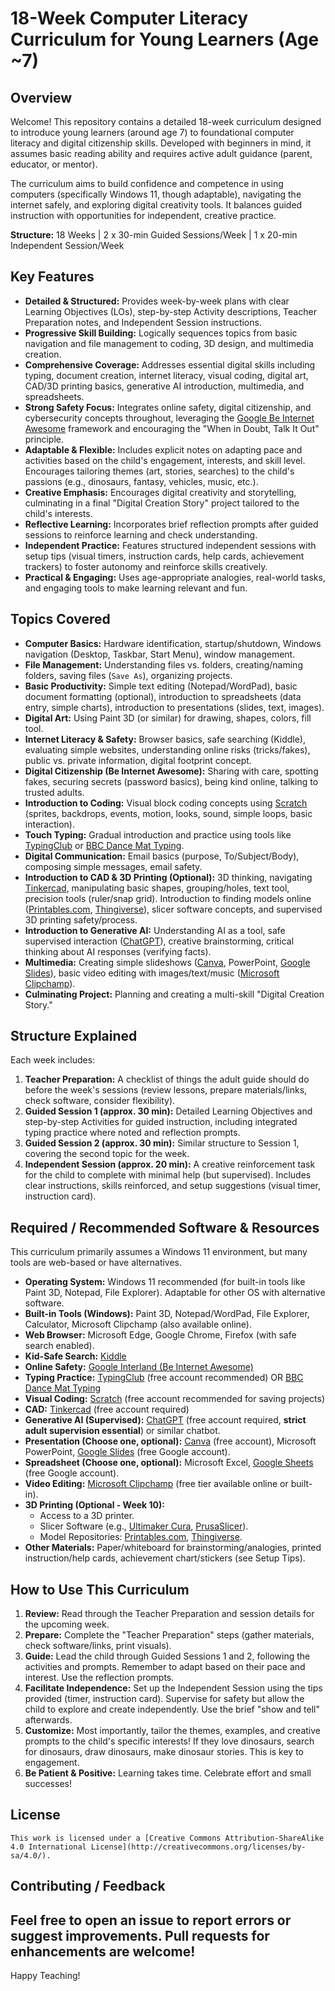# 18-Week Computer Literacy Curriculum for Young Learners (Age ~7)

## Overview

Welcome! This repository contains a detailed 18-week curriculum designed to introduce young learners (around age 7) to foundational computer literacy and digital citizenship skills. Developed with beginners in mind, it assumes basic reading ability and requires active adult guidance (parent, educator, or mentor).

The curriculum aims to build confidence and competence in using computers (specifically Windows 11, though adaptable), navigating the internet safely, and exploring digital creativity tools. It balances guided instruction with opportunities for independent, creative practice.

**Structure:** 18 Weeks | 2 x 30-min Guided Sessions/Week | 1 x 20-min Independent Session/Week

## Key Features

* **Detailed & Structured:** Provides week-by-week plans with clear Learning Objectives (LOs), step-by-step Activity descriptions, Teacher Preparation notes, and Independent Session instructions.
* **Progressive Skill Building:** Logically sequences topics from basic navigation and file management to coding, 3D design, and multimedia creation.
* **Comprehensive Coverage:** Addresses essential digital skills including typing, document creation, internet literacy, visual coding, digital art, CAD/3D printing basics, generative AI introduction, multimedia, and spreadsheets.
* **Strong Safety Focus:** Integrates online safety, digital citizenship, and cybersecurity concepts throughout, leveraging the [Google Be Internet Awesome](https://beinternetawesome.withgoogle.com/en_us/) framework and encouraging the "When in Doubt, Talk It Out" principle.
* **Adaptable & Flexible:** Includes explicit notes on adapting pace and activities based on the child's engagement, interests, and skill level. Encourages tailoring themes (art, stories, searches) to the child's passions (e.g., dinosaurs, fantasy, vehicles, music, etc.).
* **Creative Emphasis:** Encourages digital creativity and storytelling, culminating in a final "Digital Creation Story" project tailored to the child's interests.
* **Reflective Learning:** Incorporates brief reflection prompts after guided sessions to reinforce learning and check understanding.
* **Independent Practice:** Features structured independent sessions with setup tips (visual timers, instruction cards, help cards, achievement trackers) to foster autonomy and reinforce skills creatively.
* **Practical & Engaging:** Uses age-appropriate analogies, real-world tasks, and engaging tools to make learning relevant and fun.

## Topics Covered

* **Computer Basics:** Hardware identification, startup/shutdown, Windows navigation (Desktop, Taskbar, Start Menu), window management.
* **File Management:** Understanding files vs. folders, creating/naming folders, saving files (`Save As`), organizing projects.
* **Basic Productivity:** Simple text editing (Notepad/WordPad), basic document formatting (optional), introduction to spreadsheets (data entry, simple charts), introduction to presentations (slides, text, images).
* **Digital Art:** Using Paint 3D (or similar) for drawing, shapes, colors, fill tool.
* **Internet Literacy & Safety:** Browser basics, safe searching (Kiddle), evaluating simple websites, understanding online risks (tricks/fakes), public vs. private information, digital footprint concept.
* **Digital Citizenship (Be Internet Awesome):** Sharing with care, spotting fakes, securing secrets (password basics), being kind online, talking to trusted adults.
* **Introduction to Coding:** Visual block coding concepts using [Scratch](https://scratch.mit.edu/) (sprites, backdrops, events, motion, looks, sound, simple loops, basic interaction).
* **Touch Typing:** Gradual introduction and practice using tools like [TypingClub](https://www.typingclub.com/) or [BBC Dance Mat Typing](https://www.bbc.co.uk/bitesize/topics/zf2f9j6/articles/z3c6tfr).
* **Digital Communication:** Email basics (purpose, To/Subject/Body), composing simple messages, email safety.
* **Introduction to CAD & 3D Printing (Optional):** 3D thinking, navigating [Tinkercad](https://www.tinkercad.com/), manipulating basic shapes, grouping/holes, text tool, precision tools (ruler/snap grid). Introduction to finding models online ([Printables.com](https://www.printables.com/), [Thingiverse](https://www.thingiverse.com/)), slicer software concepts, and supervised 3D printing safety/process.
* **Introduction to Generative AI:** Understanding AI as a tool, safe supervised interaction ([ChatGPT](https://chat.openai.com/)), creative brainstorming, critical thinking about AI responses (verifying facts).
* **Multimedia:** Creating simple slideshows ([Canva](https://www.canva.com/), PowerPoint, [Google Slides](https://docs.google.com/presentation/)), basic video editing with images/text/music ([Microsoft Clipchamp](https://app.clipchamp.com/)).
* **Culminating Project:** Planning and creating a multi-skill "Digital Creation Story."

## Structure Explained

Each week includes:

1.  **Teacher Preparation:** A checklist of things the adult guide should do before the week's sessions (review lessons, prepare materials/links, check software, consider flexibility).
2.  **Guided Session 1 (approx. 30 min):** Detailed Learning Objectives and step-by-step Activities for guided instruction, including integrated typing practice where noted and reflection prompts.
3.  **Guided Session 2 (approx. 30 min):** Similar structure to Session 1, covering the second topic for the week.
4.  **Independent Session (approx. 20 min):** A creative reinforcement task for the child to complete with minimal help (but supervised). Includes clear instructions, skills reinforced, and setup suggestions (visual timer, instruction card).

## Required / Recommended Software & Resources

This curriculum primarily assumes a Windows 11 environment, but many tools are web-based or have alternatives.

* **Operating System:** Windows 11 recommended (for built-in tools like Paint 3D, Notepad, File Explorer). Adaptable for other OS with alternative software.
* **Built-in Tools (Windows):** Paint 3D, Notepad/WordPad, File Explorer, Calculator, Microsoft Clipchamp (also available online).
* **Web Browser:** Microsoft Edge, Google Chrome, Firefox (with safe search enabled).
* **Kid-Safe Search:** [Kiddle](https://www.kiddle.co/)
* **Online Safety:** [Google Interland (Be Internet Awesome)](https://beinternetawesome.withgoogle.com/en_us/interland)
* **Typing Practice:** [TypingClub](https://www.typingclub.com/) (free account recommended) OR [BBC Dance Mat Typing](https://www.bbc.co.uk/bitesize/topics/zf2f9j6/articles/z3c6tfr)
* **Visual Coding:** [Scratch](https://scratch.mit.edu/) (free account recommended for saving projects)
* **CAD:** [Tinkercad](https://www.tinkercad.com/) (free account required)
* **Generative AI (Supervised):** [ChatGPT](https://chat.openai.com/) (free account required, **strict adult supervision essential**) or similar chatbot.
* **Presentation (Choose one, optional):** [Canva](https://www.canva.com/) (free account), Microsoft PowerPoint, [Google Slides](https://docs.google.com/presentation/) (free Google account).
* **Spreadsheet (Choose one, optional):** Microsoft Excel, [Google Sheets](https://docs.google.com/spreadsheets/) (free Google account).
* **Video Editing:** [Microsoft Clipchamp](https://app.clipchamp.com/) (free tier available online or built-in).
* **3D Printing (Optional - Week 10):**
    * Access to a 3D printer.
    * Slicer Software (e.g., [Ultimaker Cura](https://ultimaker.com/software/ultimaker-cura/), [PrusaSlicer](https://www.prusa3d.com/page/prusaslicer_424/)).
    * Model Repositories: [Printables.com](https://www.printables.com/), [Thingiverse](https://www.thingiverse.com/).
* **Other Materials:** Paper/whiteboard for brainstorming/analogies, printed instruction/help cards, achievement chart/stickers (see Setup Tips).

## How to Use This Curriculum

1.  **Review:** Read through the Teacher Preparation and session details for the upcoming week.
2.  **Prepare:** Complete the "Teacher Preparation" steps (gather materials, check software/links, print visuals).
3.  **Guide:** Lead the child through Guided Sessions 1 and 2, following the activities and prompts. Remember to adapt based on their pace and interest. Use the reflection prompts.
4.  **Facilitate Independence:** Set up the Independent Session using the tips provided (timer, instruction card). Supervise for safety but allow the child to explore and create independently. Use the brief "show and tell" afterwards.
5.  **Customize:** Most importantly, tailor the themes, examples, and creative prompts to the child's specific interests! If they love dinosaurs, search for dinosaurs, draw dinosaurs, make dinosaur stories. This is key to engagement.
6.  **Be Patient & Positive:** Learning takes time. Celebrate effort and small successes!

## License

`This work is licensed under a [Creative Commons Attribution-ShareAlike 4.0 International License](http://creativecommons.org/licenses/by-sa/4.0/).`

## Contributing / Feedback

Feel free to open an issue to report errors or suggest improvements. Pull requests for enhancements are welcome!
---

Happy Teaching!
